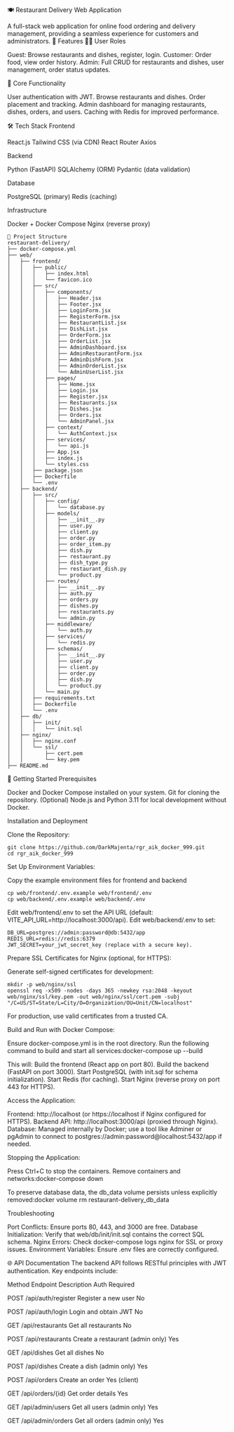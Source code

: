 🍽️ Restaurant Delivery Web Application

A full-stack web application for online food ordering and delivery management, providing a seamless experience for customers and administrators.
🌟 Features
👨‍🍳 User Roles

Guest: Browse restaurants and dishes, register, login.
Customer: Order food, view order history.
Admin: Full CRUD for restaurants and dishes, user management, order status updates.

🚀 Core Functionality

User authentication with JWT.
Browse restaurants and dishes.
Order placement and tracking.
Admin dashboard for managing restaurants, dishes, orders, and users.
Caching with Redis for improved performance.

🛠️ Tech Stack
Frontend

React.js
Tailwind CSS (via CDN)
React Router
Axios

Backend

Python (FastAPI)
SQLAlchemy (ORM)
Pydantic (data validation)

Database

PostgreSQL (primary)
Redis (caching)

Infrastructure

Docker + Docker Compose
Nginx (reverse proxy)

```
📂 Project Structure
restaurant-delivery/
├── docker-compose.yml
├── web/
│   ├── frontend/
│   │   ├── public/
│   │   │   ├── index.html
│   │   │   └── favicon.ico
│   │   ├── src/
│   │   │   ├── components/
│   │   │   │   ├── Header.jsx
│   │   │   │   ├── Footer.jsx
│   │   │   │   ├── LoginForm.jsx
│   │   │   │   ├── RegisterForm.jsx
│   │   │   │   ├── RestaurantList.jsx
│   │   │   │   ├── DishList.jsx
│   │   │   │   ├── OrderForm.jsx
│   │   │   │   ├── OrderList.jsx
│   │   │   │   ├── AdminDashboard.jsx
│   │   │   │   ├── AdminRestaurantForm.jsx
│   │   │   │   ├── AdminDishForm.jsx
│   │   │   │   ├── AdminOrderList.jsx
│   │   │   │   └── AdminUserList.jsx
│   │   │   ├── pages/
│   │   │   │   ├── Home.jsx
│   │   │   │   ├── Login.jsx
│   │   │   │   ├── Register.jsx
│   │   │   │   ├── Restaurants.jsx
│   │   │   │   ├── Dishes.jsx
│   │   │   │   ├── Orders.jsx
│   │   │   │   └── AdminPanel.jsx
│   │   │   ├── context/
│   │   │   │   └── AuthContext.jsx
│   │   │   ├── services/
│   │   │   │   └── api.js
│   │   │   ├── App.jsx
│   │   │   ├── index.js
│   │   │   └── styles.css
│   │   ├── package.json
│   │   ├── Dockerfile
│   │   └── .env
│   ├── backend/
│   │   ├── src/
│   │   │   ├── config/
│   │   │   │   └── database.py
│   │   │   ├── models/
│   │   │   │   ├── __init__.py
│   │   │   │   ├── user.py
│   │   │   │   ├── client.py
│   │   │   │   ├── order.py
│   │   │   │   ├── order_item.py
│   │   │   │   ├── dish.py
│   │   │   │   ├── restaurant.py
│   │   │   │   ├── dish_type.py
│   │   │   │   ├── restaurant_dish.py
│   │   │   │   └── product.py
│   │   │   ├── routes/
│   │   │   │   ├── __init__.py
│   │   │   │   ├── auth.py
│   │   │   │   ├── orders.py
│   │   │   │   ├── dishes.py
│   │   │   │   ├── restaurants.py
│   │   │   │   └── admin.py
│   │   │   ├── middleware/
│   │   │   │   └── auth.py
│   │   │   ├── services/
│   │   │   │   └── redis.py
│   │   │   ├── schemas/
│   │   │   │   ├── __init__.py
│   │   │   │   ├── user.py
│   │   │   │   ├── client.py
│   │   │   │   ├── order.py
│   │   │   │   ├── dish.py
│   │   │   │   └── product.py
│   │   │   └── main.py
│   │   ├── requirements.txt
│   │   ├── Dockerfile
│   │   └── .env
│   ├── db/
│   │   ├── init/
│   │   │   └── init.sql
│   ├── nginx/
│   │   ├── nginx.conf
│   │   └── ssl/
│   │       ├── cert.pem
│   │       └── key.pem
├── README.md
```

🚀 Getting Started
Prerequisites

Docker and Docker Compose installed on your system.
Git for cloning the repository.
(Optional) Node.js and Python 3.11 for local development without Docker.

Installation and Deployment

Clone the Repository:
```
git clone https://github.com/DarkMajenta/rgr_aik_docker_999.git
cd rgr_aik_docker_999
```

Set Up Environment Variables:

Copy the example environment files for frontend and backend
```
cp web/frontend/.env.example web/frontend/.env
cp web/backend/.env.example web/backend/.env
```

Edit web/frontend/.env to set the API URL (default: VITE_API_URL=http://localhost:3000/api).
Edit web/backend/.env to set:
```
DB_URL=postgres://admin:password@db:5432/app
REDIS_URL=redis://redis:6379
JWT_SECRET=your_jwt_secret_key (replace with a secure key).
```



Prepare SSL Certificates for Nginx (optional, for HTTPS):

Generate self-signed certificates for development:
```
mkdir -p web/nginx/ssl
openssl req -x509 -nodes -days 365 -newkey rsa:2048 -keyout web/nginx/ssl/key.pem -out web/nginx/ssl/cert.pem -subj "/C=US/ST=State/L=City/O=Organization/OU=Unit/CN=localhost"
```

For production, use valid certificates from a trusted CA.


Build and Run with Docker Compose:

Ensure docker-compose.yml is in the root directory.
Run the following command to build and start all services:docker-compose up --build


This will:
Build the frontend (React app on port 80).
Build the backend (FastAPI on port 3000).
Start PostgreSQL (with init.sql for schema initialization).
Start Redis (for caching).
Start Nginx (reverse proxy on port 443 for HTTPS).




Access the Application:

Frontend: http://localhost (or https://localhost if Nginx configured for HTTPS).
Backend API: http://localhost:3000/api (proxied through Nginx).
Database: Managed internally by Docker; use a tool like Adminer or pgAdmin to connect to postgres://admin:password@localhost:5432/app if needed.


Stopping the Application:

Press Ctrl+C to stop the containers.
Remove containers and networks:docker-compose down


To preserve database data, the db_data volume persists unless explicitly removed:docker volume rm restaurant-delivery_db_data





Troubleshooting

Port Conflicts: Ensure ports 80, 443, and 3000 are free.
Database Initialization: Verify that web/db/init/init.sql contains the correct SQL schema.
Nginx Errors: Check docker-compose logs nginx for SSL or proxy issues.
Environment Variables: Ensure .env files are correctly configured.

🌐 API Documentation
The backend API follows RESTful principles with JWT authentication. Key endpoints include:



Method
Endpoint
Description
Auth Required



POST
/api/auth/register
Register a new user
No


POST
/api/auth/login
Login and obtain JWT
No


GET
/api/restaurants
Get all restaurants
No


POST
/api/restaurants
Create a restaurant (admin only)
Yes


GET
/api/dishes
Get all dishes
No


POST
/api/dishes
Create a dish (admin only)
Yes


POST
/api/orders
Create an order
Yes (client)


GET
/api/orders/{id}
Get order details
Yes


GET
/api/admin/users
Get all users (admin only)
Yes


GET
/api/admin/orders
Get all orders (admin only)
Yes


